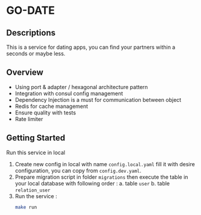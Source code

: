 # GO-DATE

## Descriptions

This is a service for dating apps, you can find your partners within a seconds or maybe less. 

## Overview
- Using port & adapter / hexagonal architecture pattern
- Integration with consul config management
- Dependency Injection is a must for communication between object
- Redis for cache management
- Ensure quality with tests
- Rate limiter

## Getting Started

Run this service in local
1. Create new config in local with name `config.local.yaml` fill it with desire configuration, you can copy from `config.dev.yaml`.
2. Prepare migration script in folder `migrations` then execute the table in your local database with following order : 
a. table `user`
b. table `relation_user`
3. Run the service :
    ```sh
    make run
    ```